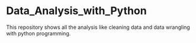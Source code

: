 # Data_Analysis_with_Python
This repository shows all the analysis like cleaning data and data wrangling with python programming.
